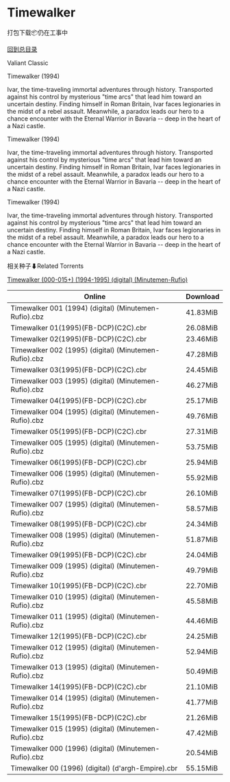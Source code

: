 # Timewalker

打包下载📦仍在工事中

[回到总目录](/Catalogs.md)

Valiant Classic

Timewalker (1994)

Ivar, the time-traveling immortal adventures through history. Transported against his control by mysterious "time arcs" that lead him toward an uncertain destiny. Finding himself in Roman Britain, Ivar faces legionaries in the midst of a rebel assault. Meanwhile, a paradox leads our hero to a chance encounter with the Eternal Warrior in Bavaria -- deep in the heart of a Nazi castle.



Timewalker (1994)

Ivar, the time-traveling immortal adventures through history. Transported against his control by mysterious "time arcs" that lead him toward an uncertain destiny. Finding himself in Roman Britain, Ivar faces legionaries in the midst of a rebel assault. Meanwhile, a paradox leads our hero to a chance encounter with the Eternal Warrior in Bavaria -- deep in the heart of a Nazi castle.



Timewalker (1994)

Ivar, the time-traveling immortal adventures through history. Transported against his control by mysterious "time arcs" that lead him toward an uncertain destiny. Finding himself in Roman Britain, Ivar faces legionaries in the midst of a rebel assault. Meanwhile, a paradox leads our hero to a chance encounter with the Eternal Warrior in Bavaria -- deep in the heart of a Nazi castle.





相关种子⬇Related Torrents

[Timewalker (000-015+) (1994-1995) (digital) (Minutemen-Rufio)](https://github.com/alicewish/markdown/blob/master/torrent/Timewalker--000-015----1994-1995---digital---Minutemen-Rufio.md)

Online | Download
--- | ---
Timewalker 001 (1994) (digital) (Minutemen-Rufio).cbz | 41.83MiB
Timewalker 01(1995)(FB-DCP)(C2C).cbr | 26.08MiB
Timewalker 02(1995)(FB-DCP)(C2C).cbr | 23.46MiB
Timewalker 002 (1995) (digital) (Minutemen-Rufio).cbz | 47.28MiB
Timewalker 03(1995)(FB-DCP)(C2C).cbr | 24.45MiB
Timewalker 003 (1995) (digital) (Minutemen-Rufio).cbz | 46.27MiB
Timewalker 04(1995)(FB-DCP)(C2C).cbr | 25.17MiB
Timewalker 004 (1995) (digital) (Minutemen-Rufio).cbz | 49.76MiB
Timewalker 05(1995)(FB-DCP)(C2C).cbr | 27.31MiB
Timewalker 005 (1995) (digital) (Minutemen-Rufio).cbz | 53.75MiB
Timewalker 06(1995)(FB-DCP)(C2C).cbr | 25.94MiB
Timewalker 006 (1995) (digital) (Minutemen-Rufio).cbz | 55.92MiB
Timewalker 07(1995)(FB-DCP)(C2C).cbr | 26.10MiB
Timewalker 007 (1995) (digital) (Minutemen-Rufio).cbz | 58.57MiB
Timewalker 08(1995)(FB-DCP)(C2C).cbr | 24.34MiB
Timewalker 008 (1995) (digital) (Minutemen-Rufio).cbz | 51.87MiB
Timewalker 09(1995)(FB-DCP)(C2C).cbr | 24.04MiB
Timewalker 009 (1995) (digital) (Minutemen-Rufio).cbz | 49.79MiB
Timewalker 10(1995)(FB-DCP)(C2C).cbr | 22.70MiB
Timewalker 010 (1995) (digital) (Minutemen-Rufio).cbz | 45.58MiB
Timewalker 011 (1995) (digital) (Minutemen-Rufio).cbz | 44.46MiB
Timewalker 12(1995)(FB-DCP)(C2C).cbr | 24.25MiB
Timewalker 012 (1995) (digital) (Minutemen-Rufio).cbz | 52.94MiB
Timewalker 013 (1995) (digital) (Minutemen-Rufio).cbz | 50.49MiB
Timewalker 14(1995)(FB-DCP)(C2C).cbr | 21.10MiB
Timewalker 014 (1995) (digital) (Minutemen-Rufio).cbz | 41.77MiB
Timewalker 15(1995)(FB-DCP)(C2C).cbr | 21.26MiB
Timewalker 015 (1995) (digital) (Minutemen-Rufio).cbz | 47.42MiB
Timewalker 000 (1996) (digital) (Minutemen-Rufio).cbz | 20.54MiB
Timewalker 00 (1996) (digital) (d'argh-Empire).cbr | 55.15MiB